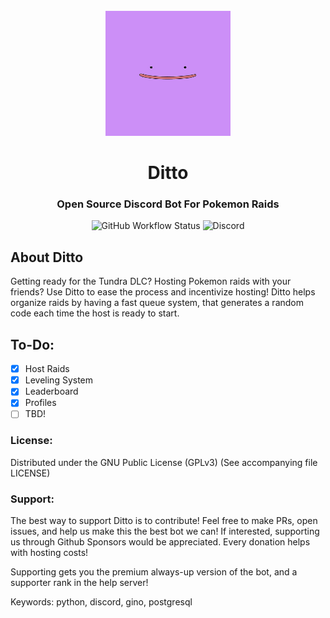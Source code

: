 <div id="ditto-logo" align="center">
    <br />
    <img src="./logo.jpg" alt="Ditto Logo" width="200" height="200"/>
    <h1>Ditto</h1>
    <h3>Open Source Discord Bot For Pokemon Raids</h3>
</div>

<div id="badges" align="center">

  ![GitHub Workflow Status](https://img.shields.io/github/workflow/status/TheCatster/Ditto/Python%20flake8%20and%20black) 
  ![Discord](https://img.shields.io/discord/698941076861616159?label=Discord)

</div>

## About Ditto
Getting ready for the Tundra DLC? Hosting Pokemon raids with your friends? Use Ditto to ease the process and incentivize hosting! Ditto helps organize raids by having a fast queue system, that generates a random code each time the host is ready to start.

## To-Do:

- [x] Host Raids
- [x] Leveling System
- [x] Leaderboard
- [x] Profiles
- [ ] TBD!

### License:

Distributed under the GNU Public License (GPLv3) (See accompanying file LICENSE)

### Support:

The best way to support Ditto is to contribute! Feel free to make PRs, open issues, and help us make this the best bot we can! If interested, supporting us through Github Sponsors would be appreciated. Every donation helps with hosting costs!

Supporting gets you the premium always-up version of the bot, and a supporter rank in the help server!

Keywords: python, discord, gino, postgresql

